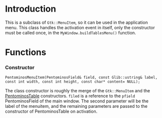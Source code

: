 # Introduction #
This is a subclass of `Gtk::MenuItem`, so it can be used in the application menu. This class handles the activation event in itself, only the constructor must be called once, in the `MyWindow.buildTablesMenu()` function.

# Functions #
### Constructor ###
```
PentominosMenuItem(PentominosField& field, const Glib::ustring& label, const int width, const int height, const char* content= NULL);
```
The class constructor is roughly the merge of the `Gtk::MenuItem` and the [PentominosTable](PentominosTable.md) constructors. `filed` is a reference to the `pfield` PentominosField of the main window. The second parameter will be the label of the menuitem, and the remaining parameters are passed to the constructor of PentominosTable on activation.